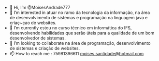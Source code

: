 - 👋 Hi, I’m @MoisesAndrade777
- 👀 I’m interested in atuar no ramo da tecnologia da informação, na área de desenvolvimento de sistemas e programação na linguagem java e criaç~çao de websites.
- 🌱 I’m currently estou no curso técnico em informática do IFS, desenvolvendo habilidades que serão úteis para a qualidade de um bom desenvolvedor de sistemas.
- 💞️ I’m looking to collaborate na área de programação, desenvolvimento de sistemas e criação de websites.
- 📫 How to reach me : 75981396611
moises.santidade@hotmail.com

<!---
MoisesAndrade777/MoisesAndrade777 is a ✨ special ✨ repository because its `README.md` (this file) appears on your GitHub profile.
You can click the Preview link to take a look at your changes.
--->
